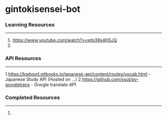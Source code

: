 # gintokisensei-bot

### Learning Resources
-----------------------
1. https://www.youtube.com/watch?v=xdg39s4HSJQ
2. 

### API Resources
------------------
1.https://kwboyd.gitbooks.io/japanese-api/content/routes/vocab.html - Japanese Study API (Hosted on ...)
2.https://github.com/ssut/py-googletrans - Google translate API


### Completed Resources
-----------------------
1. 
